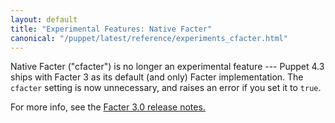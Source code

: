 ```yaml
---
layout: default
title: "Experimental Features: Native Facter"
canonical: "/puppet/latest/reference/experiments_cfacter.html"
---
```




Native Facter ("cfacter") is no longer an experimental feature --- Puppet 4.3 ships with Facter 3 as its default (and only) Facter implementation. The `cfacter` setting is now unnecessary, and raises an error if you set it to `true`.

For more info, see the [Facter 3.0 release notes.](/facter/3.0/release_notes.html)

